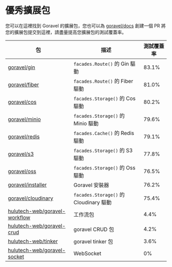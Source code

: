 # 優秀擴展包

您可以在這裡找到 Goravel 的擴展包，您也可以為 [goravel/docs](https://github.com/goravel/docs) 創建一個 PR 將您的擴展包提交到這裡，請盡量提高您擴展包的測試覆蓋率。

| 包                                                                                 | 描述                                  | 測試覆蓋率                 |
| --------------------------------------------------------------------------------- | ----------------------------------- | --------------------- |
| [goravel/gin](https://github.com/goravel/gin)                                     | `facades.Route()` 的 Gin 驅動          | 83.1% |
| [goravel/fiber](https://github.com/goravel/fiber)                                 | `facades.Route()` 的 Fiber 驅動        | 81.0% |
| [goravel/cos](https://github.com/goravel/cos)                                     | `facades.Storage()` 的 Cos 驅動        | 80.2% |
| [goravel/minio](https://github.com/goravel/minio)                                 | `facades.Storage()` 的 Minio 驅動      | 79.6% |
| [goravel/redis](https://github.com/goravel/redis)                                 | `facades.Cache()` 的 Redis 驅動        | 79.1% |
| [goravel/s3](https://github.com/goravel/s3)                                       | `facades.Storage()` 的 S3 驅動         | 77.8% |
| [goravel/oss](https://github.com/goravel/oss)                                     | `facades.Storage()` 的 Oss 驅動        | 76.5% |
| [goravel/installer](https://github.com/goravel/installer)                         | Goravel 安裝器                         | 76.2% |
| [goravel/cloudinary](https://github.com/goravel/cloudinary)                       | `facades.Storage()` 的 Cloudinary 驅動 | 75.4% |
| [hulutech-web/goravel-workflow](https://github.com/hulutech-web/goravel-workflow) | 工作流包                                | 4.4%  |
| [hulutech-web/goravel-crud](https://github.com/hulutech-web/goravel-crud)         | goravel CRUD 包                      | 4.2%  |
| [hulutech-web/tinker](https://github.com/hulutech-web/tinker)                     | goravel tinker 包                    | 3.6%  |
| [hulutech-web/goravel-socket](https://github.com/hulutech-web/goravel-socket)     | WebSocket                           | 0%                    |
